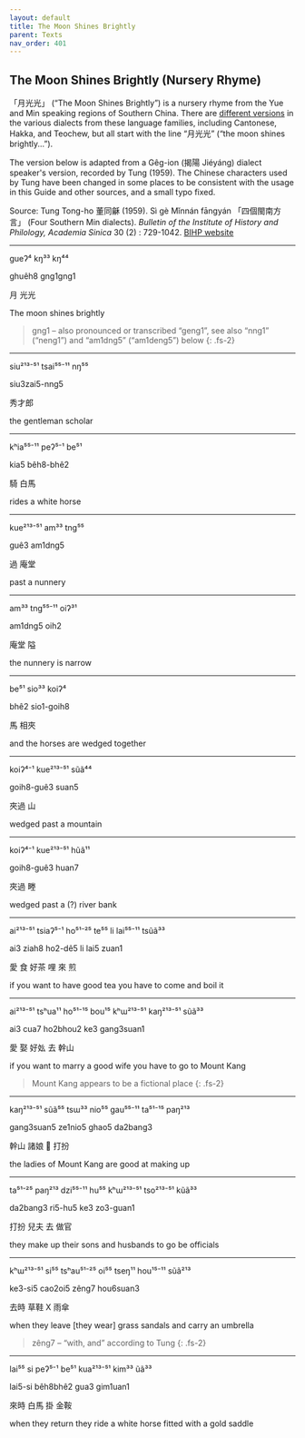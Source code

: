 ```yaml
---
layout: default
title: The Moon Shines Brightly
parent: Texts
nav_order: 401
---
```


The Moon Shines Brightly (Nursery Rhyme)
----------------------------------------

「月光光」 (“The Moon Shines Brightly”) is a nursery rhyme from the Yue and Min speaking regions of Southern China. There are [different versions](https://zh.wikipedia.org/wiki/月光光_(儿歌)) in the various dialects from these language families, including Cantonese, Hakka, and Teochew, but all start with the line “月光光” (“the moon shines brightly...”).

The version below is adapted from a Gêg-ion (揭陽 Jiéyáng) dialect speaker's version, recorded by Tung (1959). The Chinese characters used by Tung have been changed in some places to be consistent with the usage in this Guide and other sources, and a small typo fixed.

Source: Tung Tong-ho 董同龢 (1959). Sì gè Mǐnnán fāngyán 「四個閩南方言」 (Four Southern Min dialects). *Bulletin of the Institute of History and Philology, Academia Sinica* 30 (2) : 729-1042. [BIHP website](https://www2.ihp.sinica.edu.tw/en/publish21.php?TM=5&M=2&C=53&pid=68)

<hr />

gueʔ⁴ kŋ³³ kŋ⁴⁴

ghuêh8 gng1gng1

月 光光

The moon shines brightly

> gng1 – also pronounced or transcribed “geng1”, see also “nng1” (“neng1”) and “am1dng5” (“am1deng5”) below
{: .fs-2}

<hr />

siu²¹³⁻⁵¹ tsai⁵⁵⁻¹¹ nŋ⁵⁵

siu3zai5-nng5

秀才郎

the gentleman scholar

<hr />

kʰia⁵⁵⁻¹¹ peʔ⁵⁻¹ be⁵¹

kia5 bêh8-bhê2

騎 白馬

rides a white horse

<hr />

kue²¹³⁻⁵¹ am³³ tng⁵⁵

guê3 am1dng5

過 庵堂

past a nunnery

<hr />

am³³ tng⁵⁵⁻¹¹ oiʔ³¹

am1dng5 oih2

庵堂 隘

the nunnery is narrow

<hr />

be⁵¹ sio³³ koiʔ⁴

bhê2 sio1-goih8

馬 相夾

and the horses are wedged together

<hr />

koiʔ⁴⁻¹ kue²¹³⁻⁵¹ sũã⁴⁴

goih8-guê3 suan5

夾過 山

wedged past a mountain

<hr />

koiʔ⁴⁻¹ kue²¹³⁻⁵¹ hũã¹¹

goih8-guê3 huan7

夾過 畻

wedged past a (?) river bank

<hr />

ai²¹³⁻⁵¹ tsiaʔ⁵⁻¹ ho⁵¹⁻²⁵ te⁵⁵ li lai⁵⁵⁻¹¹ tsũã³³

ai3 ziah8 ho2-dê5 li lai5 zuan1

愛 食 好茶 哩 來 煎

if you want to have good tea you have to come and boil it

<hr />

ai²¹³⁻⁵¹ tsʰua¹¹ ho⁵¹⁻¹⁵ bou¹⁵ kʰɯ²¹³⁻⁵¹ kaŋ²¹³⁻⁵¹ sũã³³

ai3 cua7 ho2bhou2 ke3 gang3suan1

愛 娶 好𡚸 去 幹山

if you want to marry a good wife you have to go to Mount Kang

> Mount Kang appears to be a fictional place
{: .fs-2}

<hr />

kaŋ²¹³⁻⁵¹ sũã⁵⁵ tsɯ³³ nio⁵⁵ gau⁵⁵⁻¹¹ ta⁵¹⁻¹⁵ paŋ²¹³

gang3suan5 ze1nio5 ghao5 da2bang3

幹山 諸娘 𠢕 打扮

the ladies of Mount Kang are good at making up

<hr />

ta⁵¹⁻²⁵ paŋ²¹³ dzi⁵⁵⁻¹¹ hu⁵⁵ kʰɯ²¹³⁻⁵¹ tso²¹³⁻⁵¹ kũã³³

da2bang3 ri5-hu5 ke3 zo3-guan1

打扮 兒夫 去 做官

they make up their sons and husbands to go be officials

<hr />

kʰɯ²¹³⁻⁵¹ si⁵⁵ tsʰau⁵¹⁻²⁵ oi⁵⁵ tseŋ¹¹ hou¹⁵⁻¹¹ sũã²¹³

ke3-si5 cao2oi5 zêng7 hou6suan3

去時 草鞋 X 雨傘

when they leave [they wear] grass sandals and carry an umbrella

> zêng7 – “with, and” according to Tung
{: .fs-2}

<hr />

lai⁵⁵ si peʔ⁵⁻¹ be⁵¹ kua²¹³⁻⁵¹ kim³³ ũã³³

lai5-si bêh8bhê2 gua3 gim1uan1

來時 白馬 掛 金鞍

when they return they ride a white horse fitted with a gold saddle
